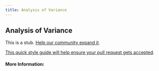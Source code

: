 ```yaml
---
title: Analysis of Variance
---
```


## Analysis of Variance

This is a stub. [Help our community expand it](https://github.com/freecodecamp/guides/tree/master/src/pages/articles/math/statistics/analysis-of-variance/index.md).

[This quick style guide will help ensure your pull request gets accepted](https://github.com/freeCodeCamp/guides/blob/master/README.md).

<!-- The article goes here, in GitHub-flavored Markdown. Feel free to add YouTube videos, images, and CodePen/JSBin embeds  -->

#### More Information:
<!-- Please add any articles you think might be helpful to read before writing the article -->


